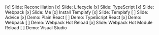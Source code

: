[x] Slide: Reconcilliation
[x] Slide: Lifecycle
[x] Slide: TypeScript
[x] Slide: Webpack
[x] Slide: Me
[x] Install Templafy
[x] Slide: Templafy
[ ] Slide: Advice
[x] Demo: Plain React
[ ] Demo: TypeScript React
[x] Demo: Webpack
[ ] Demo: Webpack Hot Reload
[x] Slide: Webpack Hot Module Reload
[ ] Demo: Visual Studio

